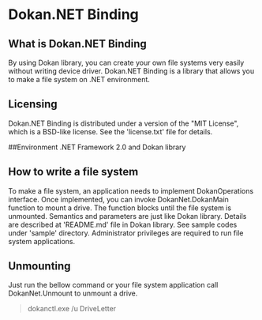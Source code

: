 # Dokan.NET Binding

## What is Dokan.NET Binding
By using Dokan library, you can create your own file systems very easily
without writing device driver. Dokan.NET Binding is a library that allows
you to make a file system on .NET environment.

## Licensing
Dokan.NET Binding is distributed under a version of the "MIT License",
which is a BSD-like license. See the 'license.txt' file for details.

##Environment
.NET Framework 2.0 and Dokan library

## How to write a file system
To make a file system, an application needs to implement DokanOperations
interface. Once implemented, you can invoke DokanNet.DokanMain function
to mount a drive. The function blocks until the file system is unmounted.
Semantics and parameters are just like Dokan library. Details are described
at 'README.md' file in Dokan library. See sample codes under 'sample'
directory. Administrator privileges are required to run file system
applications.

## Unmounting
Just run the bellow command or your file system application call DokanNet.Unmount
to unmount a drive.

   > dokanctl.exe /u DriveLetter

